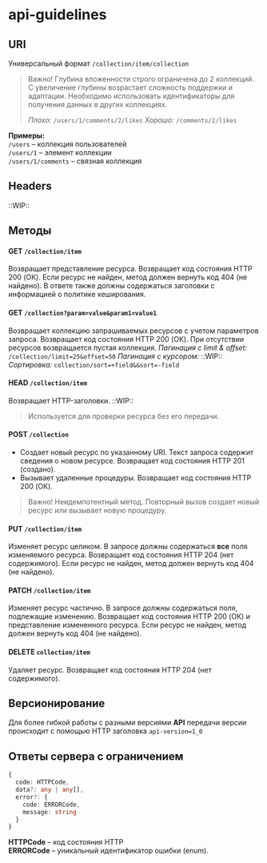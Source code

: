 # api-guidelines

## URI
Универсальный формат
`/collection/item/collection`

> Важно!
> Глубина вложенности строго ограничена до 2 коллекций.
> С увеличение глубины возрастает сложность поддержки и адаптации.
> Необходимо использовать идентификаторы для получения данных в других коллекциях. 
> 
> *Плохо:*
> `/users/1/comments/2/likes`
>  *Хорошо:*
> `/comments/2/likes`

**Примеры:**  
`/users`  – коллекция пользователей  
`/users/1` – элемент коллекции  
`/users/1/comments` – связная коллекция

## Headers
::WIP::

## Методы

#### GET `/collection/item`  
Возвращает представление ресурса.
Возвращает код состояния HTTP 200 (ОК). Если ресурс не найден, метод должен вернуть код 404 (не найдено). В ответе также должны содержаться заголовки с информацией о политике кеширования.

#### GET `/collection?param=value&param1=value1`  
Возвращает коллекцию запрашиваемых ресурсов с учетом параметров запроса.
Возвращает код состояния HTTP 200 (ОК). При отсутствии ресурсов возвращается пустая коллекция.
*Пагинация с limit & offset:*
`/collection/limit=25&offset=50`
*Пагинация с курсором:*
::WIP::
*Сортировка:*
`collection/sort=+field&&sort=-field`

#### HEAD `/collection/item`  
Возвращает HTTP-заголовки.
::WIP::
> Используется для проверки ресурса без его передачи.

#### POST `/collection`  
- Создает новый ресурс по указанному URI. Текст запроса содержит сведения о новом ресурсе. 
Возвращает код  состояния HTTP 201 (создано).
- Вызывает удаленные процедуры.  Возвращает код состояния HTTP 200 (ОК).

> Важно!
> Неидемпотентный метод. Повторный вызов создает новый ресурс или вызывает новую процедуру.

#### PUT `/collection/item`  
Изменяет ресурс целиком. В запросе должны содержаться **все** поля изменяемого ресурса.
Возвращает код состояния HTTP 204 (нет содержимого).  Если ресурс не найден, метод должен вернуть код 404 (не найдено).

#### PATCH `/collection/item`  
Изменяет ресурс частично. В запросе должны содержаться поля, подлежащие изменению.
Возвращает код состояния HTTP 200 (ОК) и представление измененного ресурса. Если ресурс не найден, метод должен вернуть код 404 (не найдено).

#### DELETE `collection/item`  
Удаляет ресурс.
Возвращает код состояния HTTP 204 (нет содержимого).

## Версионирование
Для более гибкой работы с разными версиями **API** передачи версии происходит с помощью HTTP заголовка `api-version=1_0`

## Ответы сервера с ограничением
```ts
{
  code: HTTPCode,
  data?: any | any[],
  error?: {
    code: ERRORCode,
    message: string
  }
}
```
**HTTPCode** – код состояния HTTP  
**ERRORCode** – уникальный идентификатор ошибки (enum).

